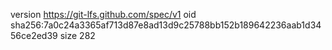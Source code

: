 version https://git-lfs.github.com/spec/v1
oid sha256:7a0c24a3365af713d87e8ad13d9c25788bb152b189642236aab1d3456ce2ed39
size 282
